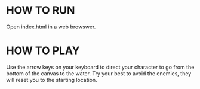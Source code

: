 HOW TO RUN
===============================

Open index.html in a web browswer.


HOW TO PLAY
===============================

Use the arrow keys on your keyboard to direct your character
to go from the bottom of the canvas to the water. Try your best to avoid
the enemies, they will reset you to the starting location.